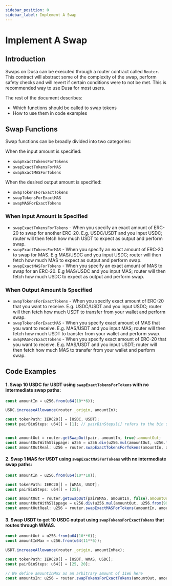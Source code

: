 ```yaml
---
sidebar_position: 0
sidebar_label: Implement A Swap
---
```


# Implement A Swap

## Introduction

Swaps on Dusa can be executed through a router contract called `Router`. This contract will abstract some of the complexity of the swap, perform safety checks and will revert if certain conditions were to not be met. This is recommended way to use Dusa for most users.

The rest of the document describes:

- Which functions should be called to swap tokens
- How to use them in code examples

## Swap Functions

Swap functions can be broadly divided into two categories:

When the input amount is specified:

- `swapExactTokensForTokens`
- `swapExactTokensForMAS`
- `swapExactMASForTokens`

When the desired output amount is specified:

- `swapTokensForExactTokens`
- `swapTokensForExactMAS`
- `swapMASForExactTokens`

### When Input Amount Is Specified

- `swapExactTokensForTokens` - When you specify an exact amount of ERC-20 to swap for another ERC-20. E.g. USDC/USDT and you input USDC; router will then fetch how much USDT to expect as output and perform swap.
- `swapExactTokensForMAS` - When you specify an exact amount of ERC-20 to swap for MAS. E.g MAS/USDC and you input USDC; router will then fetch how much MAS to expect as output and perform swap.
- `swapExactMASForTokens` - When you specify an exact amount of MAS to swap for an ERC-20. E.g MAS/USDC and you input MAS; router will then fetch how much USDC to expect as output and perform swap.

### When Output Amount Is Specified

- `swapTokensForExactTokens` - When you specify exact amount of ERC-20 that you want to receive. E.g. USDC/USDT and you input USDC; router will then fetch how much USDT to transfer from your wallet and perform swap.
- `swapTokensForExactMAS` - When you specify exact amount of MAS that you want to receive. E.g. MAS/USDT and you input MAS; router will then fetch how much USDT to transfer from your wallet and perform swap.
- `swapMASForExactTokens` - When you specify exact amount of ERC-20 that you want to receive. E.g. MAS/USDT and you input USDT; router will then fetch how much MAS to transfer from your wallet and perform swap.

## Code Examples

#### 1. Swap 10 USDC for USDT using `swapExactTokensForTokens` with no intermediate swap paths:

```js
const amountIn = u256.from(u64(10**6));

USDC.increaseAllowance(router._origin, amountIn);

const tokenPath: IERC20[] = [USDC, USDT];
const pairBinSteps: u64[] = [1]; // pairBinSteps[i] refers to the bin step for the market (x, y) where tokenPath[i] = x and tokenPath[i+1] = y


const amountOut = router.getSwapOut(pair, amountIn, true).amountOut;
const amountOutWithSlippage: u256 = u256.div(u256.mul(amountOut, u256.from(99)), u256.from(100)) // We allow for 1% slippage
const amountOutReal: u256 = router.swapExactTokensForTokens(amountIn, amountOutWithSlippage, pairBinSteps, tokenPath, receiverAddress, Context.timestamp());
```

#### 2. Swap 1 MAS for USDT using `swapExactMASForTokens` with no intermediate swap paths:

```js
const amountIn = u256.from(u64(10**18));

const tokenPath: IERC20[] = [WMAS, USDT];
const pairBinSteps: u64[] = [25]; 

const amountOut = router.getSwapOut(pairWMAS, amountIn, false).amountOut;
const amountOutWithSlippage = u256.div(u256.mul(amountOut, u256.from(99)), u256.from(100)) // We allow for 1% slippage
const amountOutReal: u256 = router.swapExactMASForTokens(amountIn, amountOutWithSlippage, pairBinSteps, tokenPath, receiverAddress, Context.timestamp());
```

#### 3. Swap USDT to get 10 USDC output using `swapTokensForExactTokens` that routes through WMAS.

```js
const amountOut = u256.from(u64(10**6));
const amountInMax = u256.from(u64(11**6));

USDT.increaseAllowance(router._origin, amountInMax);

const tokenPath: IERC20[] = [USDT, WMAS, USDC];
const pairBinSteps: u64[] = [25, 20];

// We define amountInMax as an arbitrary amount of 11e6 here
const amountsIn: u256 = router.swapTokensForExactTokens(amountOut, amountInMax, pairBinSteps, tokenPath, receiverAddress, Context.timestamp());
```
